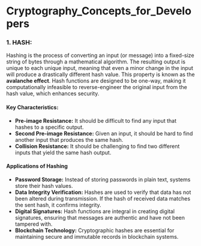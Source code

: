 # Cryptography_Concepts_for_Developers

### 1. HASH:
Hashing is the process of converting an input (or message) into a fixed-size string of bytes through a mathematical algorithm. The resulting output is unique to each unique input, meaning that even a minor change in the input will produce a drastically different hash value. This property is known as the <b>avalanche effect</b>. Hash functions are designed to be one-way, making it computationally infeasible to reverse-engineer the original input from the hash value, which enhances security.

#### Key Characteristics:

- <b>Pre-image Resistance:</b> It should be difficult to find any input that hashes to a specific output.
- <b>Second Pre-image Resistance:</b> Given an input, it should be hard to find another input that produces the same hash.
- <b>Collision Resistance:</b> It should be challenging to find two different inputs that yield the same hash output.

#### Applications of Hashing

- <b>Password Storage:</b> Instead of storing passwords in plain text, systems store their hash values.
- <b>Data Integrity Verification:</b> Hashes are used to verify that data has not been altered during transmission. If the hash of received data matches the sent hash, it confirms integrity.
- <b>Digital Signatures:</b> Hash functions are integral in creating digital signatures, ensuring that messages are authentic and have not been tampered with.
- <b>Blockchain Technology:</b> Cryptographic hashes are essential for maintaining secure and immutable records in blockchain systems.

